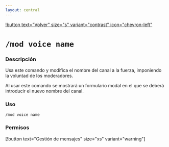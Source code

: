 ```yaml
---
layout: central
---
```


[!button text="Volver" size="s" variant="contrast" icon="chevron-left"](../moderation.md)
# `/mod voice name`
### Descripción
Usa este comando y modifica el nombre del canal a la fuerza, imponiendo la voluntad de los moderadores.

Al usar este comando se mostrará un formulario modal en el que se deberá introducir el nuevo nombre del canal.

### Uso
```
/mod voice name
```

### Permisos
[!button text="Gestión de mensajes" size="xs" variant="warning"]